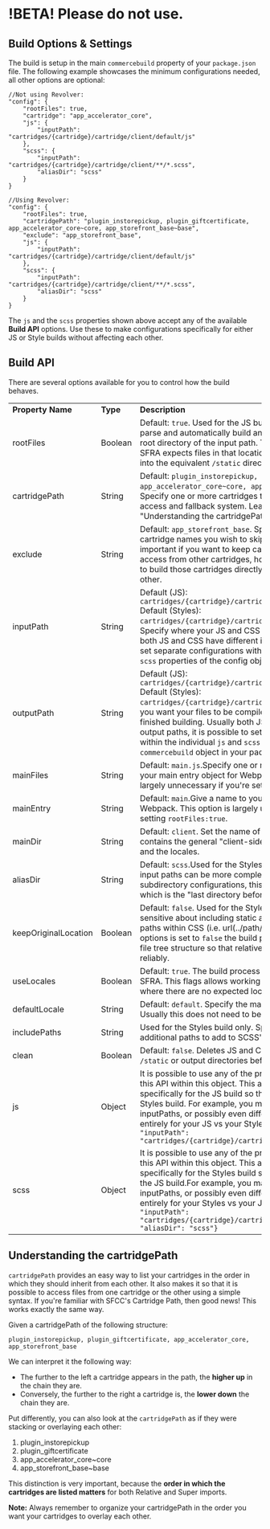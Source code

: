 # !BETA! Please do not use.



## Build Options & Settings

The build is setup in the main `commercebuild` property of your `package.json` file. The following example
showcases the minimum configurations needed, all other options are optional:

    //Not using Revolver:
    "config": {
        "rootFiles": true,
        "cartridge": "app_accelerator_core",
        "js": {
            "inputPath": "cartridges/{cartridge}/cartridge/client/default/js"
        },
        "scss": {
            "inputPath": "cartridges/{cartridge}/cartridge/client/**/*.scss",
            "aliasDir": "scss"
        }
    }

    //Using Revolver:
    "config": {
        "rootFiles": true,
        "cartridgePath": "plugin_instorepickup, plugin_giftcertificate, app_accelerator_core~core, app_storefront_base~base",
        "exclude": "app_storefront_base",
        "js": {
            "inputPath": "cartridges/{cartridge}/cartridge/client/default/js"
        },
        "scss": {
            "inputPath": "cartridges/{cartridge}/cartridge/client/**/*.scss",
            "aliasDir": "scss"
        }
    }

The `js` and the `scss` properties shown above accept any of the available **Build API** options.
Use these to make configurations specifically for either JS or Style builds without affecting each
other.

## Build API

There are several options available for you to control how the build behaves.

|                      |          |                                                                                                                                                                                                                                                                                                                                                                                                                                              |
| -------------------- | -------- | -------------------------------------------------------------------------------------------------------------------------------------------------------------------------------------------------------------------------------------------------------------------------------------------------------------------------------------------------------------------------------------------------------------------------------------------- |
| **Property Name**    | **Type** | **Description**                                                                                                                                                                                                                                                                                                                                                                                                                              |
| rootFiles            | Boolean  | Default: `true`. Used for the JS build. Whether or not to parse and automatically build any JS files found at the root directory of the input path. This is necessary since SFRA expects files in that location to be built and placed into the equivalent `/static` directory.                                                                                                                                                              |
| cartridgePath         | String   | Default: `plugin_instorepickup, plugin_giftcertificate, app_accelerator_core~core, app_storefront_base~base`. Specify one or more cartridges to use as a priority access and fallback system. Learn more about it in the "Understanding the cartridgePath" section of this page.                                                                                                                                                            |
| exclude         | String   | Default: `app_storefront_base`. Specify one or more cartridge names you wish to skip the build on. This is important if you want to keep cartridges available for access from other cartridges, however you do not want to build those cartridges directly for one reason or the other.                                                                                                                                                      |
| inputPath            | String   | Default (JS): `cartridges/{cartridge}/cartridge/client/default/js` Default (Styles): `cartridges/{cartridge}/cartridge/client/**/*.scss`. Specify where your JS and CSS files are located. Usually both JS and CSS have different input paths, it is possible set separate configurations within the individual `js` and `scss` properties of the config object.                                                                           |
| outputPath           | String   | Default (JS): `cartridges/{cartridge}/cartridge/static/default/js` Default (Styles): `cartridges/{cartridge}/cartridge/static` Specify where you want your files to be compiled to after they're finished building. Usually both JS and CSS have different output paths, it is possible to set separate configurations within the individual `js` and `scss` properties of the `commercebuild` object in your package.json file.                  |
| mainFiles            | String   | Default: `main.js`.Specify one or more files to attach to your main entry object for Webpack. This option is largely unnecessary if you're setting `rootFiles:true`.                                                                                                                                                                                                                                                                         |
| mainEntry        | String   | Default: `main`.Give a name to your main entry object for Webpack. This option is largely unnecessary if you're setting `rootFiles:true`.                                                                                                                                                                                                                                                                                                    |
| mainDir          | String   | Default: `client`. Set the name of the directory that contains the general "client-side files", i.e. "js", "scss", and the locales.                                                                                                                                                                                                                                                                                                          |
| aliasDir         | String   | Default: `scss`.Used for the Styles build only.Since Styles input paths can be more complex due to locale and subdirectory configurations, this property specified which is the "last directory before SCSS root".                                                                                                                                                                                                                           |
| keepOriginalLocation | Boolean  | Default: `false`. Used for the Styles build only. SFRA is not sensitive about including static assets using relative paths within CSS (i.e. url(../path/to/file.png)). When this options is set to `false` the build process flattens the CSS file tree structure so that relative paths can be used reliably.                                                                                                                               |
| useLocales           | Boolean  | Default: `true`. The build process can be used outside of SFRA. This flags allows working with file structures where there are no expected locale subdirectories.                                                                                                                                                                                                                                                                            |
| defaultLocale        | String   | Default: `default`. Specify the main locale for your site. Usually this does not need to be changed.                                                                                                                                                                                                                                                                                                                                         |
| includePaths         | String   | Used for the Styles build only. Specify one or more additional paths to add to SCSS' includePaths setting.                                                                                                                                                                                                                                                                                                                                   |
| clean                | Boolean  | Default: `false`. Deletes JS and CSS files found within the `/static` or output directories before starting a build.                                                                                                                                                                                                                                                                                                                         |
| js                   | Object   | It is possible to use any of the properties described in this API within this object. This allows to set options specifically for the JS build so that it doesn't affect the Styles build. For example, you may want to have separate inputPaths, or possibly even different cartridgePaths entirely for your JS vs your Styles build. `"js": { "inputPath": "cartridges/{cartridge}/cartridge/client/default/js"}`                           |
| scss               | Object   | It is possible to use any of the properties described in this API within this object. This allows to set options specifically for the Styles build so that it doesn't affect the JS build.For example, you may want to have separate inputPaths, or possibly even different cartridgePaths entirely for your Styles vs your JS build. `"scss": { "inputPath": "cartridges/{cartridge}/cartridge/client/**/*.scss", "aliasDir": "scss"}` |

## Understanding the cartridgePath

`cartridgePath` provides an easy way to list your cartridges in the order in which they should
inherit from each other. It also makes it so that it is possible to access files from one cartridge
or the other using a simple syntax. If you're familiar with SFCC's Cartridge Path, then good news!
This works exactly the same way.

Given a cartridgePath of the following structure:

`plugin_instorepickup, plugin_giftcertificate, app_accelerator_core, app_storefront_base`

We can interpret it the following way:

- The further to the left a cartridge appears in the path, the **higher up** in the chain they are.
- Conversely, the further to the right a cartridge is, the **lower down** the chain they are.

Put differently, you can also look at the `cartridgePath` as if they were stacking or overlaying each
other:

1.  plugin_instorepickup
2.  plugin_giftcertificate
3.  app_accelerator_core~core
4.  app_storefront_base~base

This distinction is very important, because the **order in which the cartridges are listed matters**
for both Relative and Super imports.

**Note:** Always remember to organize your cartridgePath in the order you want your cartridges to
overlay each other.
